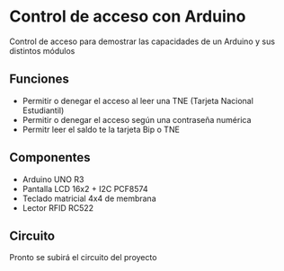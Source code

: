 # Control de acceso con Arduino
Control de acceso para demostrar las capacidades de un Arduino y sus distintos módulos

## Funciones
* Permitir o denegar el acceso al leer una TNE (Tarjeta Nacional Estudiantil)
* Permitir o denegar el acceso según una contraseña numérica
* Permitr leer el saldo te la tarjeta Bip o TNE

## Componentes
* Arduino UNO R3
* Pantalla LCD 16x2 + I2C PCF8574
* Teclado matricial 4x4 de membrana
* Lector RFID RC522

## Circuito
Pronto se subirá el circuito del proyecto
